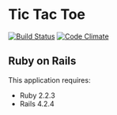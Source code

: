 Tic Tac Toe
================

[![Build Status](https://secure.travis-ci.org/avokhmin/tic-tac-toe.png)](http://travis-ci.org/avokhmin/tic-tac-toe) [![Code Climate](https://codeclimate.com/github/avokhmin/tic-tac-toe/badges/gpa.svg)](https://codeclimate.com/github/avokhmin/tic-tac-toe)

Ruby on Rails
-------------

This application requires:

- Ruby 2.2.3
- Rails 4.2.4
